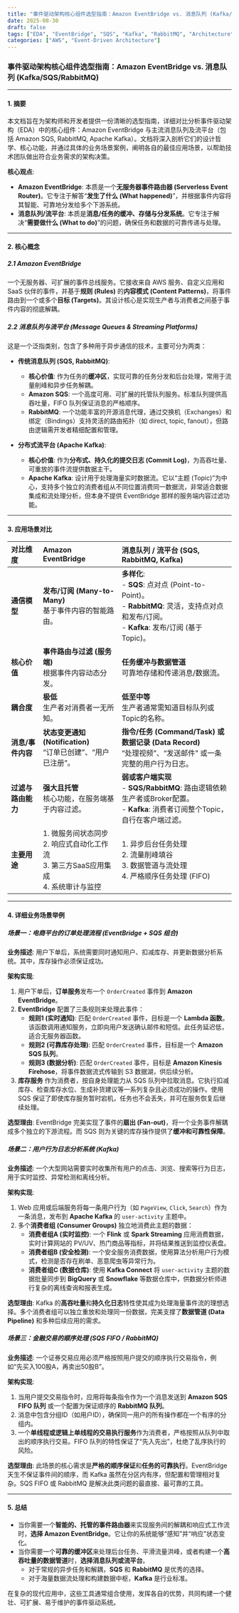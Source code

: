 ```yaml
---
title: "事件驱动架构核心组件选型指南：Amazon EventBridge vs. 消息队列 (Kafka/SQS/RabbitMQ)"
date: 2025-08-30
draft: false
tags: ["EDA", "EventBridge", "SQS", "Kafka", "RabbitMQ", "Architecture"]
categories: ["AWS", "Event-Driven Architecture"]
---
```

### 事件驱动架构核心组件选型指南：Amazon EventBridge vs. 消息队列 (Kafka/SQS/RabbitMQ)

---

#### **1. 摘要**

本文档旨在为架构师和开发者提供一份清晰的选型指南，详细对比分析事件驱动架构（EDA）中的核心组件：Amazon EventBridge 与主流消息队列及流平台（包括 Amazon SQS, RabbitMQ, Apache Kafka）。文档将深入剖析它们的设计哲学、核心功能，并通过具体的业务场景案例，阐明各自的最佳应用场景，以帮助技术团队做出符合业务需求的架构决策。

**核心观点**:
*   **Amazon EventBridge**: 本质是一个**无服务器事件路由器 (Serverless Event Router)**。它专注于解答“**发生了什么 (What happened)**”，并根据事件内容将其智能、可靠地分发给多个下游系统。
*   **消息队列/流平台**: 本质是**消息/任务的缓冲、存储与分发系统**。它专注于解决“**需要做什么 (What to do)**”的问题，确保任务和数据的可靠传递与处理。

---

#### **2. 核心概念**

##### **2.1 Amazon EventBridge**

一个无服务器、可扩展的事件总线服务。它接收来自 AWS 服务、自定义应用和 SaaS 伙伴的事件，并基于**规则 (Rules)** 的**内容模式 (Content Patterns)**，将事件路由到一个或多个**目标 (Targets)**。其设计核心是实现生产者与消费者之间基于事件内容的彻底解耦。

##### **2.2 消息队列与流平台 (Message Queues & Streaming Platforms)**

这是一个泛指类别，包含了多种用于异步通信的技术，主要可分为两类：

*   **传统消息队列 (SQS, RabbitMQ)**:
    *   **核心价值**: 作为任务的**缓冲区**，实现可靠的任务分发和后台处理，常用于流量削峰和异步任务解耦。
    *   **Amazon SQS**: 一个高度可用、可扩展的托管队列服务。标准队列提供高吞吐量，FIFO 队列保证消息的严格顺序。
    *   **RabbitMQ**: 一个功能丰富的开源消息代理，通过交换机（Exchanges）和绑定（Bindings）支持灵活的路由拓扑（如 direct, topic, fanout），但路由逻辑需开发者精细配置和管理。

*   **分布式流平台 (Apache Kafka)**:
    *   **核心价值**: 作为**分布式、持久化的提交日志 (Commit Log)**，为高吞吐量、可重放的事件流提供数据主干。
    *   **Apache Kafka**: 设计用于处理海量实时数据流。它以“主题 (Topic)”为中心，支持多个独立的消费者组从不同位置消费同一数据流，非常适合数据集成和流处理分析，但本身不提供 EventBridge 那样的服务端内容过滤功能。

---

#### **3. 应用场景对比**

| 对比维度 | Amazon EventBridge | 消息队列 / 流平台 (SQS, RabbitMQ, Kafka) |
| :--- | :--- | :--- |
| **通信模型** | **发布/订阅 (Many-to-Many)**<br>基于事件内容的智能路由。 | **多样化**: <br>- **SQS**: 点对点 (Point-to-Point)。<br>- **RabbitMQ**: 灵活，支持点对点和发布/订阅。<br>- **Kafka**: 发布/订阅 (基于Topic)。 |
| **核心价值** | **事件路由与过滤 (服务端)**<br>根据事件内容动态分发。 | **任务缓冲与数据管道**<br>可靠地存储和传递消息/数据流。 |
| **耦合度** | **极低**<br>生产者对消费者一无所知。 | **低至中等**<br>生产者通常需知道目标队列或Topic的名称。 |
| **消息/事件内容** | **状态变更通知 (Notification)**<br>“订单已创建”、“用户已注册”。 | **指令/任务 (Command/Task) 或 数据记录 (Data Record)**<br>“处理视频”、“发送邮件” 或一条完整的用户行为日志。 |
| **过滤与路由能力** | **强大且托管**<br>核心功能，在服务端基于内容过滤。 | **弱或客户端实现**<br>- **SQS/RabbitMQ**: 路由逻辑依赖生产者或Broker配置。<br>- **Kafka**: 消费者订阅整个Topic，自行在客户端过滤。 |
| **主要用途** | 1. 微服务间状态同步<br>2. 响应式自动化工作流<br>3. 第三方SaaS应用集成<br>4. 系统审计与监控 | 1. 异步后台任务处理<br>2. 流量削峰填谷<br>3. 数据管道与流处理<br>4. 严格顺序任务处理 (FIFO) |

---

#### **4. 详细业务场景举例**

##### **场景一：电商平台的订单处理流程 (EventBridge + SQS 组合)**

**业务描述**: 用户下单后，系统需要同时通知用户、扣减库存、并更新数据分析系统。其中，库存操作必须保证成功。

**架构实现**:
1.  用户下单后，**订单服务**发布一个 `OrderCreated` 事件到 **Amazon EventBridge**。
2.  **EventBridge** 配置了三条规则来处理此事件：
    *   **规则1 (实时通知)**: 匹配 `OrderCreated` 事件，目标是一个 **Lambda 函数**。该函数调用通知服务，立即向用户发送确认邮件和短信。此任务延迟低，适合无服务器函数。
    *   **规则2 (可靠库存处理)**: 匹配 `OrderCreated` 事件，目标是一个 **Amazon SQS 队列**。
    *   **规则3 (数据分析)**: 匹配 `OrderCreated` 事件，目标是 **Amazon Kinesis Firehose**，将事件数据流式传输到 S3 数据湖，供后续分析。
3.  **库存服务** 作为消费者，按自身处理能力从 SQS 队列中拉取消息。它执行扣减库存、检查库存水位、生成补货建议等一系列复杂且必须成功的操作。使用 SQS 保证了即使库存服务暂时宕机，任务也不会丢失，并可在服务恢复后继续处理。

**选型理由**: EventBridge 完美实现了事件的**扇出 (Fan-out)**，将一个业务事件解耦成多个独立的下游流程。而 SQS 则为关键的库存操作提供了**缓冲和可靠性保障**。

##### **场景二：用户行为日志分析系统 (Kafka)**

**业务描述**: 一个大型网站需要实时收集所有用户的点击、浏览、搜索等行为日志，用于实时监控、异常检测和离线分析。

**架构实现**:

1.  Web 应用或后端服务将每一条用户行为（如 `PageView`, `Click`, `Search`）作为一条消息，发布到 **Apache Kafka** 的 `user-activity` 主题中。
2.  多个**消费者组 (Consumer Groups)** 独立地消费此主题的数据：
    *   **消费者组A (实时监控)**: 一个 **Flink** 或 **Spark Streaming** 应用消费数据，实时计算网站的 PV/UV、热门商品等指标，并将结果推送到监控仪表盘。
    *   **消费者组B (安全检测)**: 一个安全服务消费数据，使用算法分析用户行为模式，检测是否存在刷单、恶意爬虫等异常行为。
    *   **消费者组C (数据仓库)**: 使用 **Kafka Connect** 将 `user-activity` 主题的数据批量同步到 **BigQuery** 或 **Snowflake** 等数据仓库中，供数据分析师进行复杂的离线查询和报表生成。

**选型理由**: Kafka 的**高吞吐量**和**持久化日志**特性使其成为处理海量事件流的理想选择。多个消费者组可以独立重放和处理同一份数据，完美支撑了**数据管道 (Data Pipeline)** 和多种后续应用的需求。

##### **场景三：金融交易的顺序处理 (SQS FIFO / RabbitMQ)**

**业务描述**: 一个证券交易应用必须严格按照用户提交的顺序执行交易指令，例如“先买入100股A，再卖出50股B”。

**架构实现**:

1.  当用户提交交易指令时，应用将每条指令作为一个消息发送到 **Amazon SQS FIFO 队列** 或一个配置为保证顺序的 **RabbitMQ 队列**。
2.  消息中包含分组ID（如用户ID），确保同一用户的所有操作都在一个有序的分组内。
3.  一个**单线程或逻辑上单线程的交易执行服务**作为消费者，严格按照从队列中取出的顺序执行交易。FIFO 队列的特性保证了“先入先出”，杜绝了乱序执行的风险。

**选型理由**: 此场景的核心需求是**严格的顺序保证**和**任务的可靠执行**。EventBridge 天生不保证事件间的顺序，而 Kafka 虽然在分区内有序，但配置和管理相对复杂。SQS FIFO 或 RabbitMQ 是解决此类问题的最直接、最可靠的工具。

---

#### **5. 总结**

*   当你需要一个**智能的、托管的事件路由器**来实现服务间的解耦和响应式工作流时，**选择 Amazon EventBridge**。它让你的系统能够“感知”并“响应”状态变化。
*   当你需要一个**可靠的缓冲区**来处理后台任务、平滑流量洪峰，或者构建一个**高吞吐量的数据管道**时，**选择消息队列或流平台**。
    *   对于常规的异步任务和解耦，**SQS** 和 **RabbitMQ** 是优秀的选择。
    *   对于海量数据流处理和构建数据中枢，**Kafka** 是行业标准。

在复杂的现代应用中，这些工具通常组合使用，发挥各自的优势，共同构建一个健壮、可扩展、易于维护的事件驱动系统。